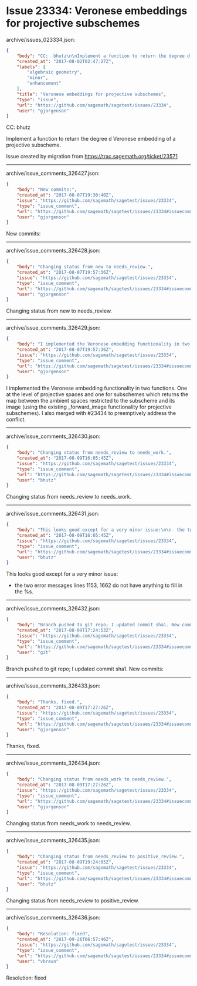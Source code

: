 # Issue 23334: Veronese embeddings for projective subschemes

archive/issues_023334.json:
```json
{
    "body": "CC:  bhutz\n\nImplement a function to return the degree d Veronese embedding of a projective subscheme.\n\nIssue created by migration from https://trac.sagemath.org/ticket/23571\n\n",
    "created_at": "2017-08-02T02:47:27Z",
    "labels": [
        "algebraic geometry",
        "minor",
        "enhancement"
    ],
    "title": "Veronese embeddings for projective subschemes",
    "type": "issue",
    "url": "https://github.com/sagemath/sagetest/issues/23334",
    "user": "gjorgenson"
}
```
CC:  bhutz

Implement a function to return the degree d Veronese embedding of a projective subscheme.

Issue created by migration from https://trac.sagemath.org/ticket/23571





---

archive/issue_comments_326427.json:
```json
{
    "body": "New commits:",
    "created_at": "2017-08-07T19:30:40Z",
    "issue": "https://github.com/sagemath/sagetest/issues/23334",
    "type": "issue_comment",
    "url": "https://github.com/sagemath/sagetest/issues/23334#issuecomment-326427",
    "user": "gjorgenson"
}
```

New commits:



---

archive/issue_comments_326428.json:
```json
{
    "body": "Changing status from new to needs_review.",
    "created_at": "2017-08-07T19:57:36Z",
    "issue": "https://github.com/sagemath/sagetest/issues/23334",
    "type": "issue_comment",
    "url": "https://github.com/sagemath/sagetest/issues/23334#issuecomment-326428",
    "user": "gjorgenson"
}
```

Changing status from new to needs_review.



---

archive/issue_comments_326429.json:
```json
{
    "body": "I implemented the Veronese embedding functionality in two functions. One at the level of projective spaces and one for subschemes which returns the map between the ambient spaces restricted to the subscheme and its image (using the existing _forward_image functionality for projective subschemes). I also merged with #23434 to preemptively address the conflict.",
    "created_at": "2017-08-07T19:57:36Z",
    "issue": "https://github.com/sagemath/sagetest/issues/23334",
    "type": "issue_comment",
    "url": "https://github.com/sagemath/sagetest/issues/23334#issuecomment-326429",
    "user": "gjorgenson"
}
```

I implemented the Veronese embedding functionality in two functions. One at the level of projective spaces and one for subschemes which returns the map between the ambient spaces restricted to the subscheme and its image (using the existing _forward_image functionality for projective subschemes). I also merged with #23434 to preemptively address the conflict.



---

archive/issue_comments_326430.json:
```json
{
    "body": "Changing status from needs_review to needs_work.",
    "created_at": "2017-08-09T16:05:45Z",
    "issue": "https://github.com/sagemath/sagetest/issues/23334",
    "type": "issue_comment",
    "url": "https://github.com/sagemath/sagetest/issues/23334#issuecomment-326430",
    "user": "bhutz"
}
```

Changing status from needs_review to needs_work.



---

archive/issue_comments_326431.json:
```json
{
    "body": "This looks good except for a very minor issue:\n\n- the two error messages lines 1153, 1662 do not have anything to fill in the %s.",
    "created_at": "2017-08-09T16:05:45Z",
    "issue": "https://github.com/sagemath/sagetest/issues/23334",
    "type": "issue_comment",
    "url": "https://github.com/sagemath/sagetest/issues/23334#issuecomment-326431",
    "user": "bhutz"
}
```

This looks good except for a very minor issue:

- the two error messages lines 1153, 1662 do not have anything to fill in the %s.



---

archive/issue_comments_326432.json:
```json
{
    "body": "Branch pushed to git repo; I updated commit sha1. New commits:",
    "created_at": "2017-08-09T17:24:53Z",
    "issue": "https://github.com/sagemath/sagetest/issues/23334",
    "type": "issue_comment",
    "url": "https://github.com/sagemath/sagetest/issues/23334#issuecomment-326432",
    "user": "git"
}
```

Branch pushed to git repo; I updated commit sha1. New commits:



---

archive/issue_comments_326433.json:
```json
{
    "body": "Thanks, fixed.",
    "created_at": "2017-08-09T17:27:26Z",
    "issue": "https://github.com/sagemath/sagetest/issues/23334",
    "type": "issue_comment",
    "url": "https://github.com/sagemath/sagetest/issues/23334#issuecomment-326433",
    "user": "gjorgenson"
}
```

Thanks, fixed.



---

archive/issue_comments_326434.json:
```json
{
    "body": "Changing status from needs_work to needs_review.",
    "created_at": "2017-08-09T17:27:26Z",
    "issue": "https://github.com/sagemath/sagetest/issues/23334",
    "type": "issue_comment",
    "url": "https://github.com/sagemath/sagetest/issues/23334#issuecomment-326434",
    "user": "gjorgenson"
}
```

Changing status from needs_work to needs_review.



---

archive/issue_comments_326435.json:
```json
{
    "body": "Changing status from needs_review to positive_review.",
    "created_at": "2017-08-09T19:24:05Z",
    "issue": "https://github.com/sagemath/sagetest/issues/23334",
    "type": "issue_comment",
    "url": "https://github.com/sagemath/sagetest/issues/23334#issuecomment-326435",
    "user": "bhutz"
}
```

Changing status from needs_review to positive_review.



---

archive/issue_comments_326436.json:
```json
{
    "body": "Resolution: fixed",
    "created_at": "2017-09-26T06:57:46Z",
    "issue": "https://github.com/sagemath/sagetest/issues/23334",
    "type": "issue_comment",
    "url": "https://github.com/sagemath/sagetest/issues/23334#issuecomment-326436",
    "user": "vbraun"
}
```

Resolution: fixed
